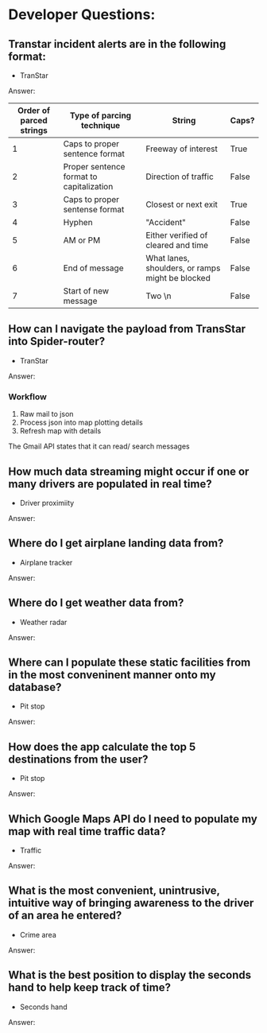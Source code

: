 # Developer Questions:

## Transtar incident alerts are in the following format:

- TranStar

Answer:

| Order of parced strings | Type of parcing technique                | String                                           | Caps? |
| ----------------------- | ---------------------------------------- | ------------------------------------------------ | ----- |
| 1                       | Caps to proper sentence format           | Freeway of interest                              | True  |
| 2                       | Proper sentence format to capitalization | Direction of traffic                             | False |
| 3                       | Caps to proper sentense format           | Closest or next exit                             | True  |
| 4                       | Hyphen                                   | "Accident"                                       | False |
| 5                       | AM or PM                                 | Either verified of cleared and time              | False |
| 6                       | End of message                           | What lanes, shoulders, or ramps might be blocked | False |
| 7                       | Start of new message                     | Two \n                                           | False |

## How can I navigate the payload from TransStar into Spider-router?

- TranStar

Answer:

### Workflow

1. Raw mail to json
2. Process json into map plotting details
3. Refresh map with details

The Gmail API states that it can read/ search messages

## How much data streaming might occur if one or many drivers are populated in real time?

- Driver proximiity

Answer:

## Where do I get airplane landing data from?

- Airplane tracker

Answer:

## Where do I get weather data from?

- Weather radar

Answer:

## Where can I populate these static facilities from in the most conveninent manner onto my database?

- Pit stop

Answer:

## How does the app calculate the top 5 destinations from the user?

- Pit stop

Answer:

## Which Google Maps API do I need to populate my map with real time traffic data?

- Traffic

Answer:

## What is the most convenient, unintrusive, intuitive way of bringing awareness to the driver of an area he entered?

- Crime area

Answer:

## What is the best position to display the seconds hand to help keep track of time?

- Seconds hand

Answer:
